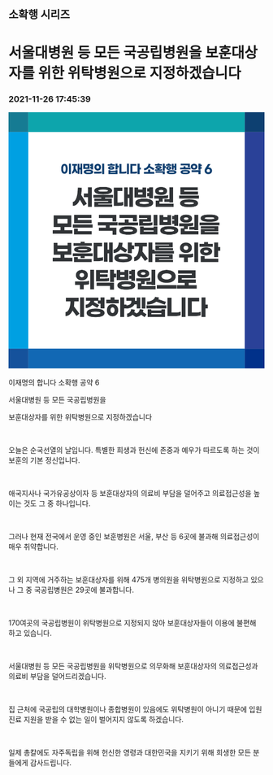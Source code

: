 ## 소확행 시리즈
# 서울대병원 등 모든 국공립병원을 보훈대상자를 위한 위탁병원으로 지정하겠습니다
### 2021-11-26 17:45:39
![서울대병원 등 모든 국공립병원을 보훈대상자를 위한 위탁병원으로 지정하겠습니다](006.png)

이재명의 합니다 소확행 공약 6

서울대병원 등 모든 국공립병원을

보훈대상자를 위한 위탁병원으로 지정하겠습니다

​

오늘은 순국선열의 날입니다. 특별한 희생과 헌신에 존중과 예우가 따르도록 하는 것이 보훈의 기본 정신입니다.

​

애국지사나 국가유공상이자 등 보훈대상자의 의료비 부담을 덜어주고 의료접근성을 높이는 것도 그 중 하나입니다.

​

그러나 현재 전국에서 운영 중인 보훈병원은 서울, 부산 등 6곳에 불과해 의료접근성이 매우 취약합니다.

​

그 외 지역에 거주하는 보훈대상자를 위해 475개 병의원을 위탁병원으로 지정하고 있으나 그 중 국공립병원은 29곳에 불과합니다.

​

170여곳의 국공립병원이 위탁병원으로 지정되지 않아 보훈대상자들이 이용에 불편해 하고 있습니다.

​

서울대병원 등 모든 국공립병원을 위탁병원으로 의무화해 보훈대상자의 의료접근성과 의료비 부담을 덜어드리겠습니다.

​

집 근처에 국공립의 대학병원이나 종합병원이 있음에도 위탁병원이 아니기 때문에 입원진료 지원을 받을 수 없는 일이 벌어지지 않도록 하겠습니다.

​

일제 총칼에도 자주독립을 위해 헌신한 영령과 대한민국을 지키기 위해 희생한 모든 분들에게 감사드립니다.